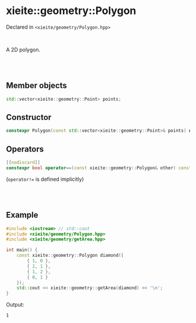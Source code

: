 # xieite::geometry::Polygon
Declared in `<xieite/geometry/Polygon.hpp>`

<br/>

A 2D polygon.

<br/><br/>

## Member objects
```cpp
std::vector<xieite::geometry::Point> points;
```

## Constructor
```cpp
constexpr Polygon(const std::vector<xieite::geometry::Point>& points) noexcept;
```

## Operators
```cpp
[[nodiscard]]
constexpr bool operator==(const xieite::geometry::Polygon& other) const noexcept;
```
(`operator!=` is defined implicitly)

<br/><br/>

## Example
```cpp
#include <iostream> // std::cout
#include <xieite/geometry/Polygon.hpp>
#include <xieite/geometry/getArea.hpp>

int main() {
	const xieite::geometry::Polygon diamond({
		{ 1, 0 },
		{ 2, 1 },
		{ 1, 2 },
		{ 0, 1 }
	});
	std::cout << xieite::geometry::getArea(diamond) << '\n';
}
```
Output:
```
1
```
